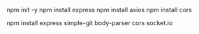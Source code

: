 npm init -y
npm install express
npm install axios
npm install cors

npm install express simple-git body-parser cors socket.io